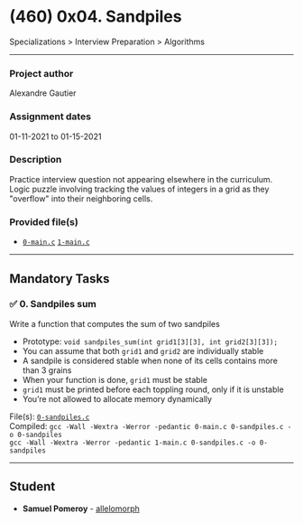 # (460) 0x04. Sandpiles
Specializations > Interview Preparation > Algorithms

---

### Project author
Alexandre Gautier

### Assignment dates
01-11-2021 to 01-15-2021

### Description
Practice interview question not appearing elsewhere in the curriculum. Logic puzzle involving tracking the values of integers in a grid as they "overflow" into their neighboring cells.

### Provided file(s)
* [`0-main.c`](./0-main.c) [`1-main.c`](./1-main.c)

---

## Mandatory Tasks

### :white_check_mark: 0. Sandpiles sum
Write a function that computes the sum of two sandpiles

* Prototype: `void sandpiles_sum(int grid1[3][3], int grid2[3][3]);`
* You can assume that both `grid1` and `grid2` are individually stable
* A sandpile is considered stable when none of its cells contains more than 3 grains
* When your function is done, `grid1` must be stable
* `grid1` must be printed before each toppling round, only if it is unstable
* You’re not allowed to allocate memory dynamically

File(s): [`0-sandpiles.c`](./0-sandpiles.c)\
Compiled: `gcc -Wall -Wextra -Werror -pedantic 0-main.c 0-sandpiles.c -o 0-sandpiles`\
`gcc -Wall -Wextra -Werror -pedantic 1-main.c 0-sandpiles.c -o 0-sandpiles`

---

## Student
* **Samuel Pomeroy** - [allelomorph](github.com/allelomorph)
